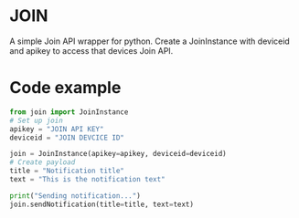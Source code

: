 # JOIN
A simple Join API wrapper for python. Create a JoinInstance with deviceid and apikey to access that devices Join API.

# Code example
```python
from join import JoinInstance
# Set up join
apikey = "JOIN API KEY"
deviceid = "JOIN DEVCICE ID"

join = JoinInstance(apikey=apikey, deviceid=deviceid)
# Create payload
title = "Notification title"
text = "This is the notification text"

print("Sending notification...")
join.sendNotification(title=title, text=text)
```